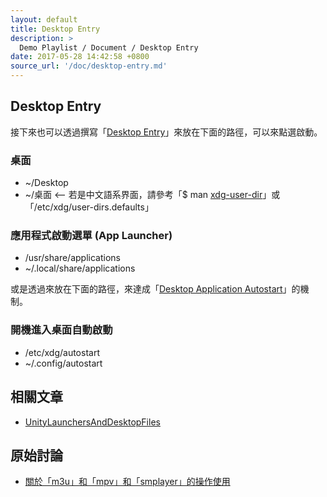 ```yaml
---
layout: default
title: Desktop Entry
description: >
  Demo Playlist / Document / Desktop Entry
date: 2017-05-28 14:42:58 +0800
source_url: '/doc/desktop-entry.md'
---
```



## Desktop Entry

接下來也可以透過撰寫「[Desktop Entry](https://www.freedesktop.org/wiki/Specifications/desktop-entry-spec/)」來放在下面的路徑，可以來點選啟動。


### 桌面

* ~/Desktop
* ~/桌面 <-- 若是中文語系界面，請參考「$ man [xdg-user-dir](http://manpages.ubuntu.com/manpages/xenial/en/man1/xdg-user-dir.1.html)」或「/etc/xdg/user-dirs.defaults」


### 應用程式啟動選單 (App Launcher)

* /usr/share/applications
* ~/.local/share/applications

或是透過來放在下面的路徑，來達成「[Desktop Application Autostart](https://www.freedesktop.org/wiki/Specifications/autostart-spec/)」的機制。


### 開機進入桌面自動啟動

* /etc/xdg/autostart
* ~/.config/autostart


## 相關文章

* [UnityLaunchersAndDesktopFiles](https://help.ubuntu.com/community/UnityLaunchersAndDesktopFiles)


## 原始討論

* [關於「m3u」和「mpv」和「smplayer」的操作使用](https://www.ubuntu-tw.org/modules/newbb/viewtopic.php?post_id=357582#forumpost357582)
